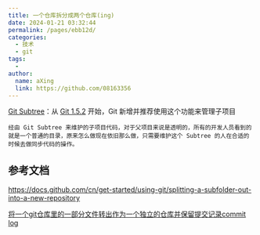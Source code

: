 ```yaml
---
title: 一个仓库拆分成两个仓库(ing)
date: 2024-01-21 03:32:44
permalink: /pages/ebb12d/
categories:
  - 技术
  - git
tags:
  - 
author: 
  name: aXing
  link: https://github.com/08163356
---
```



[Git Subtree](https://link.segmentfault.com/?enc=QvfEUPKhNi2f%2FOYN1697Uw%3D%3D.o4Gf8TaJYVua231rtVqT5LDKHKaA3TdNx%2FUczZYeYDbOqY6LY39pg2ey5rybMlEx3sWdrwYdHlD2T6HMlO7Q05HfH11iC0m95s4LyGWRZwo%3D)：从 [Git 1.5.2](https://link.segmentfault.com/?enc=WNturol3tSKFs7a8Ai%2FyBg%3D%3D.ubSfeC2MrIR6lRV6aX4isNQqCMbzeJIcQhkeabtz4sA%3D) 开始，Git 新增并推荐使用这个功能来管理子项目

```
经由 Git Subtree 来维护的子项目代码，对于父项目来说是透明的，所有的开发人员看到的就是一个普通的目录，原来怎么做现在依旧那么做，只需要维护这个 Subtree 的人在合适的时候去做同步代码的操作。
```



## 参考文档

https://docs.github.com/cn/get-started/using-git/splitting-a-subfolder-out-into-a-new-repository

[将一个git仓库里的一部分文件转出作为一个独立的仓库并保留提交记录commit log](https://blog.csdn.net/festone000/article/details/97947157)